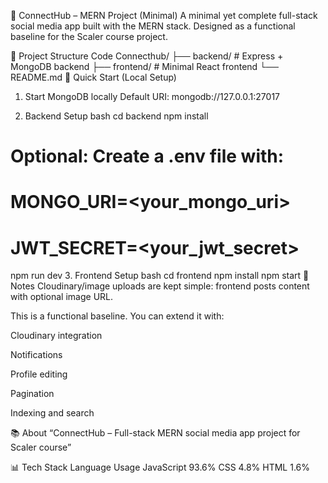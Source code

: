 📱 ConnectHub – MERN Project (Minimal)
A minimal yet complete full-stack social media app built with the MERN stack. Designed as a functional baseline for the Scaler course project.

📁 Project Structure
Code
Connecthub/
├── backend/   # Express + MongoDB backend
├── frontend/  # Minimal React frontend
└── README.md
🚀 Quick Start (Local Setup)
1. Start MongoDB locally
Default URI: mongodb://127.0.0.1:27017

2. Backend Setup
bash
cd backend
npm install
# Optional: Create a .env file with:
# MONGO_URI=<your_mongo_uri>
# JWT_SECRET=<your_jwt_secret>
npm run dev
3. Frontend Setup
bash
cd frontend
npm install
npm start
📝 Notes
Cloudinary/image uploads are kept simple: frontend posts content with optional image URL.

This is a functional baseline. You can extend it with:

Cloudinary integration

Notifications

Profile editing

Pagination

Indexing and search

📚 About
“ConnectHub – Full-stack MERN social media app project for Scaler course”

📊 Tech Stack
Language	Usage
JavaScript	93.6%
CSS	4.8%
HTML	1.6%
